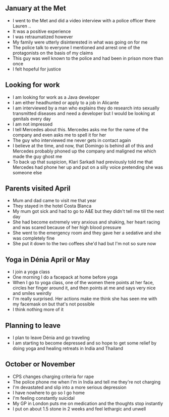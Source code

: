 ## January at the Met

- I went to the Met and did a video interview with a police officer there Lauren ..
- It was a positive experience
- I was retraumatized however
- My family were utterly disinterested in what was going on for me
- The police talk to everyone I mentioned and arrest one of the protagonists on the basis of my claims
- This guy was well known to the police and had been in prison more than once
- I felt hopeful for justice

## Looking for work

- I am looking for work as a Java developer
- I am either headhunted or apply to a job in Alicante
- I am interviewed by a man who explains they do research into sexually transmitted diseases and need a developer but I would be looking at genitals every day
- I am not impressed
- I tell Mercedes about this. Mercedes asks me for the name of the company and even asks me to spell it for her
- The guy who interviewed me never gets in contact again
- I believe at the time, and now, that Domingo is behind all of this and Mercedes probably phoned up the company and maligned me which made the guy ghost me
- To back up that suspicion, Klari Sarkadi had previously told me that Mercedes had phone her up and put on a silly voice pretending she was someone else

## Parents visited April

- Mum and dad came to visit me that year
- They stayed in the hotel Costa Blanca
- My mum got sick and had to go to A&E but they didn't tell me till the next day
- She had become extremely very anxious and shaking, her heart racing and was scared because of her high blood pressure
- She went to the emergency room and they gave her a sedative and she was completely fine
- She put it down to the two coffees she'd had but I'm not so sure now

## Yoga in Dénia April or May

- I join a yoga class 
- One morning I do a facepack at home before yoga
- When I go to yoga class, one of the women there points at her face, circles her finger around it, and then points at me and says very nice and smiles weirdly
- I'm really surprised. Her actions make me think she has seen me with my facemask on but that's not possible
- I think nothing more of it 

## Planning to leave

- I plan to leave Dénia and go traveling
- I am starting to become depressed and so hope to get some relief by doing yoga and healing retreats in India and Thailand

## October or November 

- CPS changes charging criteria for rape
- The police phone me when I'm in India and tell me they're not charging
- I'm devastated and slip into a more serious depression
- I have nowhere to go so I go home
- I'm feeling constantly suicidal
- My GP in London puts me on medication and the thoughts stop instantly
- I put on about 1.5 stone in 2 weeks and feel lethargic and unwell
